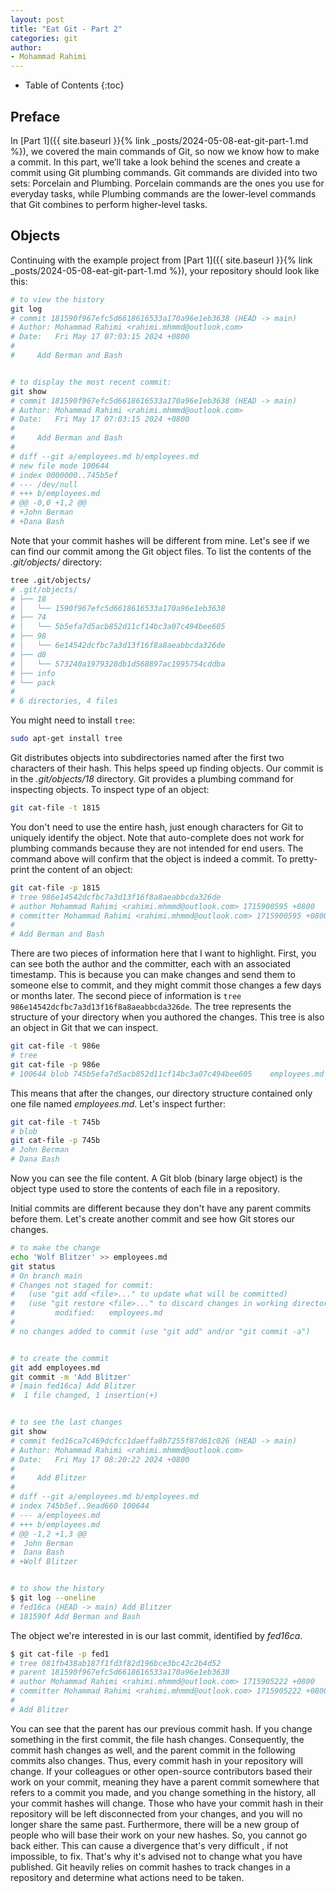 ```yaml
---
layout: post
title: "Eat Git - Part 2"
categories: git
author:
- Mohammad Rahimi
---
```


* Table of Contents
{:toc}

## Preface

In [Part 1]({{ site.baseurl }}{% link _posts/2024-05-08-eat-git-part-1.md %}),
we covered the main commands of Git, so now we know how to make a commit. In
this part, we’ll take a look behind the scenes and create a commit using Git
plumbing commands. Git commands are divided into two sets: Porcelain and
Plumbing. Porcelain commands are the ones you use for everyday tasks, while
Plumbing commands are the lower-level commands that Git combines to perform
higher-level tasks.

## Objects

Continuing with the example project from
[Part 1]({{ site.baseurl }}{% link _posts/2024-05-08-eat-git-part-1.md %}), your
repository should look like this:

```bash
# to view the history
git log
# commit 181590f967efc5d6618616533a170a96e1eb3638 (HEAD -> main)
# Author: Mohammad Rahimi <rahimi.mhmmd@outlook.com>
# Date:   Fri May 17 07:03:15 2024 +0800
#
#     Add Berman and Bash


# to display the most recent commit:
git show
# commit 181590f967efc5d6618616533a170a96e1eb3638 (HEAD -> main)
# Author: Mohammad Rahimi <rahimi.mhmmd@outlook.com>
# Date:   Fri May 17 07:03:15 2024 +0800
#
#     Add Berman and Bash
#
# diff --git a/employees.md b/employees.md
# new file mode 100644
# index 0000000..745b5ef
# --- /dev/null
# +++ b/employees.md
# @@ -0,0 +1,2 @@
# +John Berman
# +Dana Bash
```

Note that your commit hashes will be different from mine. Let's see if we can
find our commit among the Git object files. To list the contents of the
*.git/objects/* directory:

```bash
tree .git/objects/
# .git/objects/
# ├── 18
# │   └── 1590f967efc5d6618616533a170a96e1eb3638
# ├── 74
# │   └── 5b5efa7d5acb852d11cf14bc3a07c494bee605
# ├── 98
# │   └── 6e14542dcfbc7a3d13f16f8a8aeabbcda326de
# ├── d8
# │   └── 573240a1979328db1d568897ac1995754cddba
# ├── info
# └── pack
#
# 6 directories, 4 files
```

You might need to install `tree`:

```bash
sudo apt-get install tree
```

Git distributes objects into subdirectories named after the first two characters
of their hash. This helps speed up finding objects. Our commit is in the
*.git/objects/18* directory. Git provides a plumbing command for inspecting
objects. To inspect type of an object:

```bash
git cat-file -t 1815
```

You don't need to use the entire hash, just enough characters for Git to
uniquely identify the object. Note that auto-complete does not work for plumbing
commands because they are not intended for end users. The command above will
confirm that the object is indeed a commit. To pretty-print the content of an
object:

```bash
git cat-file -p 1815
# tree 986e14542dcfbc7a3d13f16f8a8aeabbcda326de
# author Mohammad Rahimi <rahimi.mhmmd@outlook.com> 1715900595 +0800
# committer Mohammad Rahimi <rahimi.mhmmd@outlook.com> 1715900595 +0800
#
# Add Berman and Bash
```

There are two pieces of information here that I want to highlight. First, you
can see both the author and the committer, each with an associated timestamp.
This is because you can make changes and send them to someone else to commit,
and they might commit those changes a few days or months later. The second piece
of information is `tree 986e14542dcfbc7a3d13f16f8a8aeabbcda326de`. The tree
represents the structure of your directory when you authored the changes. This
tree is also an object in Git that we can inspect.

```bash
git cat-file -t 986e
# tree
git cat-file -p 986e
# 100644 blob 745b5efa7d5acb852d11cf14bc3a07c494bee605    employees.md
```

This means that after the changes, our directory structure contained only one
file named *employees.md*. Let's inspect further:

```bash
git cat-file -t 745b
# blob
git cat-file -p 745b
# John Berman
# Dana Bash
```

Now you can see the file content. A Git blob (binary large object) is the object
type used to store the contents of each file in a repository.

Initial commits are different because they don't have any parent commits before
them. Let's create another commit and see how Git stores our changes.

```bash
# to make the change
echo 'Wolf Blitzer' >> employees.md
git status
# On branch main
# Changes not staged for commit:
#   (use "git add <file>..." to update what will be committed)
#   (use "git restore <file>..." to discard changes in working directory)
#         modified:   employees.md
#
# no changes added to commit (use "git add" and/or "git commit -a")


# to create the commit
git add employees.md
git commit -m 'Add Blitzer'
# [main fed16ca] Add Blitzer
#  1 file changed, 1 insertion(+)


# to see the last changes
git show
# commit fed16ca7c469dcfcc1daeffa8b7255f87d61c026 (HEAD -> main)
# Author: Mohammad Rahimi <rahimi.mhmmd@outlook.com>
# Date:   Fri May 17 08:20:22 2024 +0800
#
#     Add Blitzer
#
# diff --git a/employees.md b/employees.md
# index 745b5ef..9ead660 100644
# --- a/employees.md
# +++ b/employees.md
# @@ -1,2 +1,3 @@
#  John Berman
#  Dana Bash
# +Wolf Blitzer


# to show the history
$ git log --oneline
# fed16ca (HEAD -> main) Add Blitzer
# 181590f Add Berman and Bash
```

The object we're interested in is our last commit, identified by *fed16ca*.

```bash
$ git cat-file -p fed1
# tree 081fb438ab187f1fd3f82d196bce3bc42c2b4d52
# parent 181590f967efc5d6618616533a170a96e1eb3638
# author Mohammad Rahimi <rahimi.mhmmd@outlook.com> 1715905222 +0800
# committer Mohammad Rahimi <rahimi.mhmmd@outlook.com> 1715905222 +0800
#
# Add Blitzer
```

You can see that the parent has our previous commit hash. If you change
something in the first commit, the file hash changes. Consequently, the commit
hash changes as well, and the parent commit in the following commits also
changes. Thus, every commit hash in your repository will change. If your
colleagues or other open-source contributors based their work on your commit,
meaning they have a parent commit somewhere that refers to a commit you made,
and you change something in the history, all your commit hashes will change.
Those who have your commit hash in their repository will be left disconnected
from your changes, and you will no longer share the same past. Furthermore,
there will be a new group of people who will base their work on your new hashes.
So, you cannot go back either. This can cause a divergence that's very difficult
, if not impossible, to fix. That's why it's advised not to change what you have
published. Git heavily relies on commit hashes to track changes in a repository
and determine what actions need to be taken.


[pro-git-book]: https://git-scm.com/book/en/v2
